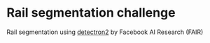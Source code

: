 # Rail segmentation challenge

Rail segmentation using [detectron2](https://github.com/facebookresearch/detectron2) by Facebook AI Research (FAIR)
